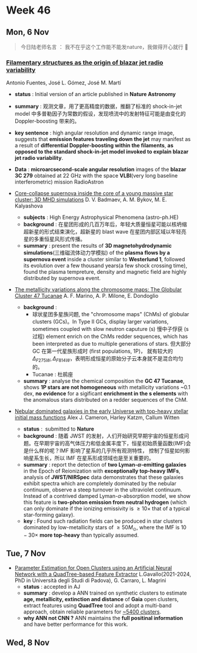 # Week 46
## Mon, 6 Nov

>今日陆老师名言 ： 我不在乎这个工作能不能发nature，我做得开心就行 🐶 

 ### [Filamentary structures as the origin of blazar jet radio variability](https://arxiv.org/abs/2311.01861)
 Antonio Fuentes, José L. Gómez, José M. Martí
- **status** : Initial version of an article published in **Nature Astronomy**
- **summary** : 观测文章，用了更高精度的数据，推翻了标准的 shock-in-jet model 中多普勒因子为常数的假设，发现喷流中的发射特征可能是由变化的 Doppler-boosting 带来的。
- **key sentence** : high angular resolution and dynamic range image, suggests that **emission features traveling down the jet** may manifest as a result of **differential Doppler-boosting within the filaments**, **as opposed to the standard shock-in-jet model invoked to explain blazar jet radio variability**.
- **Data** : **microarcsecond-scale angular resolution** images of the **blazar 3C 279** obtained at 22 GHz with the space **VLBI**(very long baseline interferometric) mission RadioAstron

 - [Core-collapse supernova inside the core of a young massive star cluster: 3D MHD simulations](https://arxiv.org/abs/2311.01789) D. V.  Badmaev, A. M. Bykov, M. E. Kalyashova
	- **subjects** : High Energy Astrophysical Phenomena (astro-ph.HE)
	-  **background** : 在星团形成的几百万年后，年轻大质量恒星可能以核坍缩超新星的形式结束演化，超新星的 blast wave 在星团内部区域以年轻亮星的多重恒星风形式传播。
	- **summary** : present the results of **3D magnetohydrodynamic simulations**(三维磁流体动力学模拟) of the **plasma flows by a supernova event** inside a cluster similar to **Westerlund 1**, followed its evolution over a few thousand years(a few shock crossing time), found the plasma tempreture, density and magnetic field are highly distributed by supernova event.

- [The metallicity variations along the chromosome maps: The Globular Cluster 47 Tucanae](https://arxiv.org/abs/2311.01871) A. F. Marino, A. P. Milone, E. Dondoglio
	- **background** : 
		- 球状星团多星族问题, the "chromosome maps" (ChMs) of globular clusters (GCs)。In Type II GCs, display larger variations, sometimes coupled with slow neutron caputure (s) 慢中子俘获 (s 过程) element enrich on the ChMs redder sequences, which has been interpreted as due to multiple generations of stars. 但大部分 GC 在第一代星族形成时 (first populations, 1P)， 就有较大的$\Delta_{F275W},\Delta_{F814W}$，表明形成恒星的原始分子云本身就不是混合均匀的。
		- Tucanae : 杜鹃座
	- **summary** : analyse the chemical composition the **GC 47 Tucanae**, shows **1P stars are not homogeneous** with metallicity variations ~0.1 dex, **no evidence** for a sigificant **enrichment in the s elements** with the anomalous stars distributed on a redder sequences of the ChM.

- [Nebular dominated galaxies in the early Universe with top-heavy stellar initial mass functions](https://arxiv.org/abs/2311.02051) Alex J. Cameron, Harley Katzm, Callum Witten
	- **status** :  submitted to **Nature**
	- **background** : 随着 JWST 的发射，人们开始研究早期宇宙的恒星形成问题。在早期宇宙的高气体压力和低金属丰度下，恒星初始质量函数(IMF)会是什么样的呢？IMF 影响了星系的几乎所有观测特性， 控制了恒星如何影响星系生长，所以 IMF 在星系形成领域也是至关重要的。
	- **summary** : report the detection of **two Lyman-$\alpha$-emitting galaxies** in the Epoch of Reionization with **exceptionally top-heavy IMFs**, analysis of **JWST/NIRSpec** data demonstrates that these galaxies exhibit spectra which are completely dominated by the nebular continuum, observe a steep turnover in the ultraviolet continuum. Instead of a contrived damped Lyman-$\alpha$-absorption model, we show this feature is **two-photon emission from neutral hydrogen** (which can only dominate if the ionizing emissivity is $\geq 10 \times$ that of a typical star-forming galaxy). 
	- **key** : Found such radiation fields can be produced in star clusters dominated by low-metallicity stars of $\geq 50 M_{\odot}$, where the IMF is $10 - 30 \times$ **more top-heavy** than typically assumed.

## Tue, 7 Nov
- [Parameter Estimation for Open Clusters using an Artificial Neural Network with a QuadTree-based Feature Extractor](https://arxiv.org/abs/2311.03009) L.Gavallo(2021-2024, PhD in Università degli Studi di Padova), G. Carraro, L. Magrini
	- **status** : accepted in AJ
	- **summary** : develop a ANN trained on synthetic clusters to estimate **age, metallicity, extinction and distance** of **Gaia** open clusters, extract features  using **QuadTree** tool and adopt a multi-band approach, obtain reliable parameters for [~5400 clusters](https://phisicslollo0.github.io/cavallo23.html).
	- **why ANN not CNN ?** ANN maintains the **full positinal information** and have better performance for this work.

## Wed, 8 Nov
